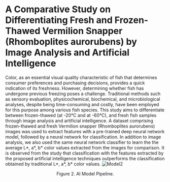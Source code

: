 # A Comparative Study on Differentiating Fresh and Frozen-Thawed Vermilion Snapper (Rhomboplites aurorubens) by Image Analysis and Artificial Intelligence

Color, as an essential visual quality characteristic of fish that determines consumer preferences and purchasing decisions, provides a quick indication of its freshness. However, determining whether fish has undergone previous freezing poses a challenge. Traditional methods such as sensory evaluation, physicochemical, biochemical, and microbiological analyses, despite being time-consuming and costly, have been employed for this purpose among various fish species. This study aims to differentiate between frozen-thawed (at -20°C and at -60°C), and fresh fish samples through image analysis and artificial intelligence. A dataset comprising frozen-thawed and fresh Vermilion snapper (Rhomboplites aurorubens) images was used to extract features with a pre-trained deep neural network model, followed by a neural network for classification.  In addition to image analysis, we also used the same neural network classifier to learn the  the average L*, a*, b* color values extracted from the images for comparison. It is observed from the study that classification with the features extracted by the proposed artificial intelligence techniques outperforms the classification obtained by traditional L*, a*, b* color values.
![Model2](https://github.com/user-attachments/assets/1e81eaa2-d24a-4e21-8ae9-fb0e0fc7655b)
<p align="center">
  Figure 2. AI Model Pipeline.
</p>


